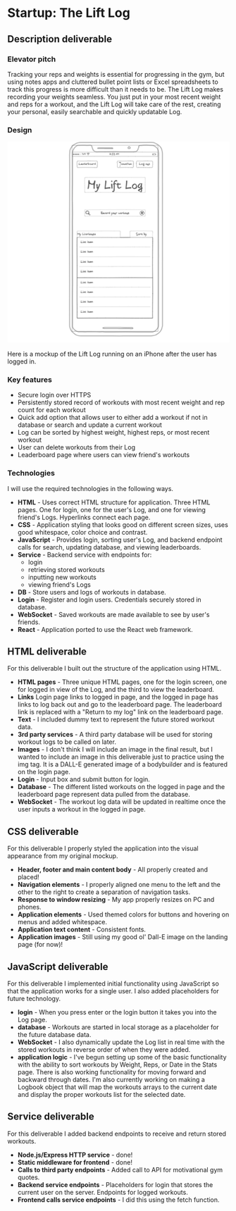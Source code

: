 # Startup: The Lift Log

## Description deliverable

### Elevator pitch
Tracking your reps and weights is essential for progressing in the gym, but using notes apps and cluttered bullet point lists or Excel spreadsheets to track this progress is more difficult than it needs to be. The Lift Log makes recording your weights seamless. You just put in your most recent weight and reps for a workout, and the Lift Log will take care of the rest, creating your personal, easily searchable and quickly updatable Log.

### Design

![Mock](mobile-ui-mockup.png)

Here is a mockup of the Lift Log running on an iPhone after the user has logged in. 

### Key features

- Secure login over HTTPS
- Persistently stored record of workouts with most recent weight and rep count for each workout
- Quick add option that allows user to either add a workout if not in database or search and update a current workout
- Log can be sorted by highest weight, highest reps, or most recent workout
- User can delete workouts from their Log
- Leaderboard page where users can view friend's workouts

### Technologies

I will use the required technologies in the following ways.

- **HTML** - Uses correct HTML structure for application. Three HTML pages. One for login, one for the user's Log, and one for viewing friend's Logs. Hyperlinks connect each page.
- **CSS** - Application styling that looks good on different screen sizes, uses good whitespace, color choice and contrast.
- **JavaScript** - Provides login, sorting user's Log, and backend endpoint calls for search, updating database, and viewing leaderboards.
- **Service** - Backend service with endpoints for:
  - login
  - retrieving stored workouts
  - inputting new workouts
  - viewing friend's Logs
- **DB** - Store users and logs of workouts in database.
- **Login** - Register and login users. Credentials securely stored in database.
- **WebSocket** - Saved workouts are made available to see by user's friends.
- **React** - Application ported to use the React web framework.

## HTML deliverable

For this deliverable I built out the structure of the application using HTML.
- **HTML pages** - Three unique HTML pages, one for the login screen, one for logged in view of the Log, and the third to view the leaderboard.
- **Links** Login page links to logged in page, and the logged in page has links to log back out and go to the leaderboard page. The leaderboard link is replaced with a "Return to my log" link on the leaderboard page.
- **Text** - I included dummy text to represent the future stored workout data.
- **3rd party services** - A third party database will be used for storing workout logs to be called on later.
- **Images** - I don't think I will include an image in the final result, but I wanted to include an image in this deliverable just to practice using the img tag. It is a DALL-E generated image of a bodybuilder and is featured on the login page.
- **Login** - Input box and submit button for login.
- **Database** - The different listed workouts on the logged in page and the leaderboard page represent data pulled from the database.
- **WebSocket** - The workout log data will be updated in realtime once the user inputs a workout in the logged in page.

## CSS deliverable

For this deliverable I properly styled the application into the visual appearance from my original mockup.
- **Header, footer and main content body** - All properly created and placed!
- **Navigation elements** - I properly aligned one menu to the left and the other to the right to create a separation of navigation tasks.
- **Response to window resizing** - My app properly resizes on PC and phones.
- **Application elements** - Used themed colors for buttons and hovering on menus and added whitespace.
- **Application text content** - Consistent fonts.
- **Application images** - Still using my good ol' Dall-E image on the landing page (for now)!

## JavaScript deliverable

For this deliverable I implemented initial functionality using JavaScript so that the application works for a single user. I also added placeholders for future technology.
- **login** - When you press enter or the login button it takes you into the Log page.
- **database** - Workouts are started in local storage as a placeholder for the future database data.
- **WebSocket** - I also dynamically update the Log list in real time with the stored workouts in reverse order of when they were added.
- **application logic** - I've begun setting up some of the basic functionality with the ability to sort workouts by Weight, Reps, or Date in the Stats page. There is also working functionality for moving forward and backward through dates. I'm also currently working on making a Logbook object that will map the workouts arrays to the current date and display the proper workouts list for the selected date.

## Service deliverable

For this deliverable I added backend endpoints to receive and return stored workouts.
- **Node.js/Express HTTP service** - done!
- **Static middleware for frontend** - done!
- **Calls to third party endpoints** - Added call to API for motivational gym quotes.
- **Backend service endpoints** - Placeholders for login that stores the current user on the server. Endpoints for logged workouts.
- **Frontend calls service endpoints** - I did this using the fetch function.
